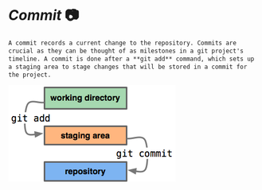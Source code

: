 # *Commit* :camera:
	A commit records a current change to the repository. Commits are crucial as they can be thought of as milestones in a git project's timeline. A commit is done after a **git add** command, which sets up a staging area to stage changes that will be stored in a commit for the project.

![](/Images/git-commit.png)
